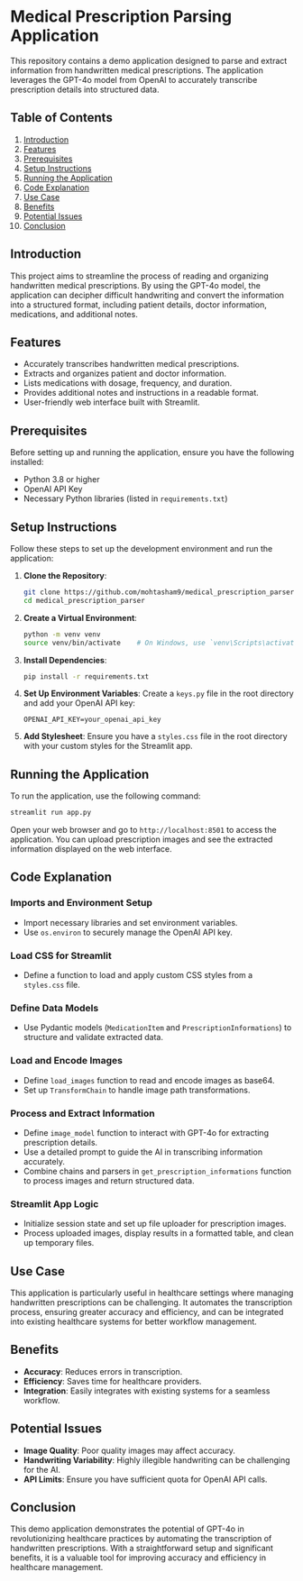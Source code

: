 # Medical Prescription Parsing Application

This repository contains a demo application designed to parse and extract information from handwritten medical prescriptions. The application leverages the GPT-4o model from OpenAI to accurately transcribe prescription details into structured data.

## Table of Contents

1. [Introduction](#introduction)
2. [Features](#features)
3. [Prerequisites](#prerequisites)
4. [Setup Instructions](#setup-instructions)
5. [Running the Application](#running-the-application)
6. [Code Explanation](#code-explanation)
7. [Use Case](#use-case)
8. [Benefits](#benefits)
9. [Potential Issues](#potential-issues)
10. [Conclusion](#conclusion)

## Introduction

This project aims to streamline the process of reading and organizing handwritten medical prescriptions. By using the GPT-4o model, the application can decipher difficult handwriting and convert the information into a structured format, including patient details, doctor information, medications, and additional notes.

## Features

- Accurately transcribes handwritten medical prescriptions.
- Extracts and organizes patient and doctor information.
- Lists medications with dosage, frequency, and duration.
- Provides additional notes and instructions in a readable format.
- User-friendly web interface built with Streamlit.

## Prerequisites

Before setting up and running the application, ensure you have the following installed:

- Python 3.8 or higher
- OpenAI API Key
- Necessary Python libraries (listed in `requirements.txt`)

## Setup Instructions

Follow these steps to set up the development environment and run the application:

1. **Clone the Repository**:
    ```bash
    git clone https://github.com/mohtasham9/medical_prescription_parser.git
    cd medical_prescription_parser
    ```

2. **Create a Virtual Environment**:
    ```bash
    python -m venv venv
    source venv/bin/activate    # On Windows, use `venv\Scripts\activate`
    ```

3. **Install Dependencies**:
    ```bash
    pip install -r requirements.txt
    ```

4. **Set Up Environment Variables**:
    Create a `keys.py` file in the root directory and add your OpenAI API key:
    ```env
    OPENAI_API_KEY=your_openai_api_key
    ```

5. **Add Stylesheet**:
    Ensure you have a `styles.css` file in the root directory with your custom styles for the Streamlit app.

## Running the Application

To run the application, use the following command:
```bash
streamlit run app.py
```

Open your web browser and go to `http://localhost:8501` to access the application. You can upload prescription images and see the extracted information displayed on the web interface.

## Code Explanation

### Imports and Environment Setup

- Import necessary libraries and set environment variables.
- Use `os.environ` to securely manage the OpenAI API key.

### Load CSS for Streamlit

- Define a function to load and apply custom CSS styles from a `styles.css` file.

### Define Data Models

- Use Pydantic models (`MedicationItem` and `PrescriptionInformations`) to structure and validate extracted data.

### Load and Encode Images

- Define `load_images` function to read and encode images as base64.
- Set up `TransformChain` to handle image path transformations.

### Process and Extract Information

- Define `image_model` function to interact with GPT-4o for extracting prescription details.
- Use a detailed prompt to guide the AI in transcribing information accurately.
- Combine chains and parsers in `get_prescription_informations` function to process images and return structured data.

### Streamlit App Logic

- Initialize session state and set up file uploader for prescription images.
- Process uploaded images, display results in a formatted table, and clean up temporary files.

## Use Case

This application is particularly useful in healthcare settings where managing handwritten prescriptions can be challenging. It automates the transcription process, ensuring greater accuracy and efficiency, and can be integrated into existing healthcare systems for better workflow management.

## Benefits

- **Accuracy**: Reduces errors in transcription.
- **Efficiency**: Saves time for healthcare providers.
- **Integration**: Easily integrates with existing systems for a seamless workflow.

## Potential Issues

- **Image Quality**: Poor quality images may affect accuracy.
- **Handwriting Variability**: Highly illegible handwriting can be challenging for the AI.
- **API Limits**: Ensure you have sufficient quota for OpenAI API calls.

## Conclusion

This demo application demonstrates the potential of GPT-4o in revolutionizing healthcare practices by automating the transcription of handwritten prescriptions. With a straightforward setup and significant benefits, it is a valuable tool for improving accuracy and efficiency in healthcare management.



